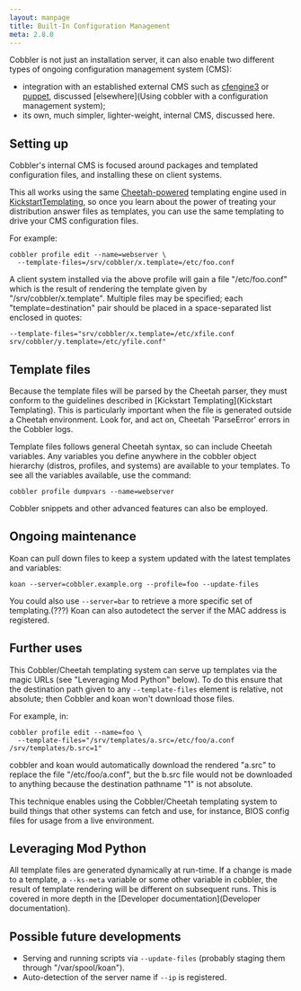```yaml
---
layout: manpage
title: Built-In Configuration Management
meta: 2.8.0
---
```


Cobbler is not just an installation server, it can also enable two different types of ongoing configuration management system (CMS):

* integration with an established external CMS such as [cfengine3](http://cfengine.com/) or [puppet](http://puppetlabs.com/), discussed [elsewhere](Using cobbler with a configuration management system);
* its own, much simpler, lighter-weight, internal CMS, discussed here.

## Setting up

Cobbler's internal CMS is focused around packages and templated configuration files, and installing these on client systems.

This all works using the same
[Cheetah-powered](http://cheetahtemplate.org) templating engine
used in [KickstartTemplating](/cobbler/cobbler/wiki/KickstartTemplating),
so once you learn about the power of treating your distribution
answer files as templates, you can use the same templating to drive
your CMS configuration files.

For example:

    cobbler profile edit --name=webserver \
      --template-files=/srv/cobbler/x.template=/etc/foo.conf

A client system installed via the above profile will gain a file "/etc/foo.conf" which is the result of rendering the template given by "/srv/cobbler/x.template". Multiple files may be specified; each "template=destination" pair should be placed in a space-separated list enclosed in quotes:

    --template-files="srv/cobbler/x.template=/etc/xfile.conf srv/cobbler/y.template=/etc/yfile.conf"

## Template files

Because the template files will be parsed by the Cheetah parser, they must conform to the guidelines described in [Kickstart Templating](Kickstart Templating). This is particularly important when the file is generated outside a Cheetah environment. Look for, and act on, Cheetah 'ParseError' errors in the Cobbler logs.

Template files follows general Cheetah syntax, so can include Cheetah variables. Any variables you define anywhere in the cobbler object hierarchy (distros, profiles, and systems) are available to your templates. To see all the variables available, use the command:

    cobbler profile dumpvars --name=webserver

Cobbler snippets and other advanced features can also be employed.

## Ongoing maintenance

Koan can pull down files to keep a system updated with the latest templates and variables:

    koan --server=cobbler.example.org --profile=foo --update-files

You could also use `--server=bar` to retrieve a more specific set of templating.(???) Koan can also autodetect the server if the MAC address is registered.

## Further uses

This Cobbler/Cheetah templating system can serve up templates via the magic URLs (see "Leveraging Mod Python" below). To do this ensure that the destination path given to any `--template-files` element is relative, not absolute; then Cobbler and koan won't download those files.

For example, in:

    cobbler profile edit --name=foo \
      --template-files="/srv/templates/a.src=/etc/foo/a.conf /srv/templates/b.src=1"

cobbler and koan would automatically download the rendered "a.src" to replace the file "/etc/foo/a.conf", but the b.src file would not be downloaded to anything because the destination pathname "1" is not absolute.

This technique enables using the Cobbler/Cheetah templating system to build things that other systems can fetch and use, for instance, BIOS config files for usage from a live environment.

## Leveraging Mod Python

All template files are generated dynamically at run-time. If a change is made to a template, a `--ks-meta` variable or
some other variable in cobbler, the result of template rendering will be different on subsequent runs. This is covered in more depth in the [Developer documentation](Developer documentation).

## Possible future developments

* Serving and running scripts via `--update-files` (probably staging them through "/var/spool/koan").
* Auto-detection of the server name if `--ip` is registered.
